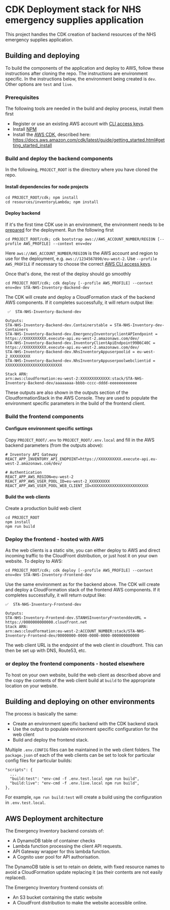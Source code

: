 # CDK Deployment stack for NHS emergency supplies application

This project handles the CDK creation of backend resources of the NHS emergency supplies application.

## Building and deploying

To build the components of the application and deploy to AWS, follow these instructions after cloning the repo. The instructions are environment specific. In the instructions below, the environment being created is `dev`. Other options are `test` and `live`.

### Prerequisites

The following tools are needed in the build and deploy process, install them first

- Register or use an existing AWS account with [CLI access keys](https://docs.aws.amazon.com/general/latest/gr/aws-sec-cred-types.html).
- Install [NPM](https://docs.npmjs.com/downloading-and-installing-node-js-and-npm/)
- Install the [AWS CDK](https://docs.aws.amazon.com/cdk/index.html), described here: https://docs.aws.amazon.com/cdk/latest/guide/getting_started.html#getting_started_install

### Build and deploy the backend components

In the following, `PROJECT_ROOT` is the directory where you have cloned the repo.

#### Install dependencies for node projects

```
cd PROJECT_ROOT/cdk; npm install
cd resources/inventoryLambda; npm install
```

#### Deploy backend

If it's the first time CDK use in an environment, the environment needs to be [prepared](https://docs.aws.amazon.com/cdk/v2/guide/bootstrapping.html) for the deployment. Run the following first

```
cd PROJECT_ROOT/cdk; cdk bootstrap aws://AWS_ACCOUNT_NUMBER/REGION [--profile AWS_PROFILE] --context env=dev
```
Here `aws://AWS_ACCOUNT_NUMBER/REGION` is the AWS account and region to use for the deployment, e.g. `aws://1234567890/eu-west-2`.
Use `--profile AWS_PROFILE` if necessary to choose the correct [AWS CLI access keys](https://docs.aws.amazon.com/cli/latest/userguide/cli-configure-profiles.html).

Once that's done, the rest of the deploy should go smoothly

```
cd PROJECT_ROOT/cdk; cdk deploy [--profile AWS_PROFILE] --context env=dev STA-NHS-Inventory-Backend-dev
```

The CDK will create and deploy a CloudFormation stack of the backend AWS components. If it completes successfully, it will return output like:

```
 ✅  STA-NHS-Inventory-Backend-dev

Outputs:
STA-NHS-Inventory-Backend-dev.Containerstable = STA-NHS-Inventory-dev-Containers
STA-NHS-Inventory-Backend-dev.EmergencyInventoryclientAPIendpoint = https://XXXXXXXXXX.execute-api.eu-west-2.amazonaws.com/dev/
STA-NHS-Inventory-Backend-dev.InventoryClientApiEndpoint99B6C40C = https://XXXXXXXXXX.execute-api.eu-west-2.amazonaws.com/dev/
STA-NHS-Inventory-Backend-dev.NhsInventoryAppuserpoolid = eu-west-2_XXXXXXXXX
STA-NHS-Inventory-Backend-dev.NhsInventoryAppuserpoolwebclientid = XXXXXXXXXXXXXXXXXXXXXXXXX

Stack ARN:
arn:aws:cloudformation:eu-west-2:XXXXXXXXXXXXX:stack/STA-NHS-Inventory-Backend-dev/aaaaaaaa-bbbb-cccc-dddd-eeeeeeeeeeee
```

These outputs are also shown in the outputs section of the CloudformationStack in the AWS Console. They are used to populate the environment specific parameters in the build of the frontend client.

### Build the frontend components

#### Configure environment specific settings

Copy `PROJECT_ROOT/.env` to `PROJECT_ROOT/.env.local` and fill in the AWS backend parameters (from the outputs above):

```
# Inventory API Gateway
REACT_APP_INVENTORY_API_ENDPOINT=https://XXXXXXXXXX.execute-api.eu-west-2.amazonaws.com/dev/

# Authentication
REACT_APP_AWS_REGION=eu-west-2
REACT_APP_AWS_USER_POOL_ID=eu-west-2_XXXXXXXXX
REACT_APP_AWS_USER_POOL_WEB_CLIENT_ID=XXXXXXXXXXXXXXXXXXXXXXXXX
```

#### Build the web clients

Create a production build web client

```
cd PROJECT_ROOT
npm install
npm run build
```

### Deploy the frontend - hosted with AWS

As the web clients is a static site, you can either deploy to AWS and direct incoming traffic to the CloudFront distribution, or just host it on your own website. To deploy to AWS:

```
cd PROJECT_ROOT/cdk; cdk deploy [--profile AWS_PROFILE] --context env=dev STA-NHS-Inventory-Frontend-dev
```

Use the same environment as for the backend above. The CDK will create and deploy a CloudFormation stack of the frontend AWS components. If it completes successfully, it will return output like:

```
✅  STA-NHS-Inventory-Frontend-dev

Outputs:
STA-NHS-Inventory-Frontend-dev.STANHSInventoryFrontenddevURL = https://0000000000000.cloudfront.net
Stack ARN:
arn:aws:cloudformation:eu-west-2:ACCOUNT_NUMBER:stack/STA-NHS-Inventory-Frontend-dev/00000000-0000-0000-0000-000000000000
```

The web client URL is the endpoint of the web client in cloudfront. This can then be set up with DNS, Route53, etc.

### or deploy the frontend components - hosted elsewhere

To host on your own website, build the web client as described above and the copy the contents of the web client build at `build` to the appropriate location on your website.

## Building and deploying on other environments

The process is basically the same:

- Create an environment specific backend with the CDK backend stack
- Use the output to populate environment specific configuration for the web client
- Build and deploy the frontend stack.

Multiple `.env.CONFIG` files can be maintained in the web client folders. The `package.json` of each of the web clients can be set to look for particular config files for particular builds:

```
"scripts": {
  ...
  "build:test": "env-cmd -f .env.test.local npm run build",
  "build:live": "env-cmd -f .env.live.local npm run build",
},
```

For example, `npm run build:test` will create a build using the configuration in `.env.test.local`.

## AWS Deployment architecture

The Emergency Inventory backend consists of:

- A DynamoDB table of container checks 
- Lambda function processing the client API requests.
- API Gateway wrapper for this lambda function.
- A Cognito user pool for API authorisation.

The DynamoDB table is set to retain on delete, with fixed resource names to avoid a CloudFormation update replacing it (as their contents are not easily replaced).

The Emergency Inventory frontend consists of:

- An S3 bucket containing the static website 
- A CloudFront distribution to make the website accessible online.
